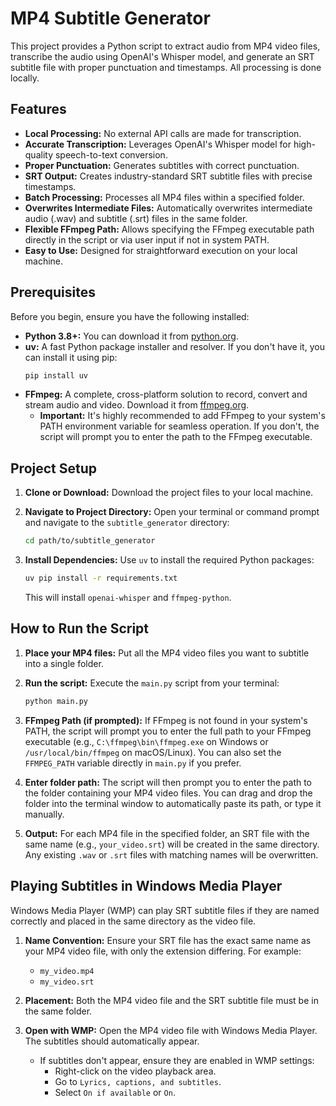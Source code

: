 # MP4 Subtitle Generator

This project provides a Python script to extract audio from MP4 video files, transcribe the audio using OpenAI's Whisper model, and generate an SRT subtitle file with proper punctuation and timestamps. All processing is done locally.

## Features

*   **Local Processing:** No external API calls are made for transcription.
*   **Accurate Transcription:** Leverages OpenAI's Whisper model for high-quality speech-to-text conversion.
*   **Proper Punctuation:** Generates subtitles with correct punctuation.
*   **SRT Output:** Creates industry-standard SRT subtitle files with precise timestamps.
*   **Batch Processing:** Processes all MP4 files within a specified folder.
*   **Overwrites Intermediate Files:** Automatically overwrites intermediate audio (.wav) and subtitle (.srt) files in the same folder.
*   **Flexible FFmpeg Path:** Allows specifying the FFmpeg executable path directly in the script or via user input if not in system PATH.
*   **Easy to Use:** Designed for straightforward execution on your local machine.

## Prerequisites

Before you begin, ensure you have the following installed:

*   **Python 3.8+:** You can download it from [python.org](https://www.python.org/downloads/).
*   **uv:** A fast Python package installer and resolver. If you don't have it, you can install it using pip:
    ```bash
    pip install uv
    ```
*   **FFmpeg:** A complete, cross-platform solution to record, convert and stream audio and video. Download it from [ffmpeg.org](https://ffmpeg.org/download.html).
    *   **Important:** It's highly recommended to add FFmpeg to your system's PATH environment variable for seamless operation. If you don't, the script will prompt you to enter the path to the FFmpeg executable.

## Project Setup

1.  **Clone or Download:** Download the project files to your local machine.

2.  **Navigate to Project Directory:** Open your terminal or command prompt and navigate to the `subtitle_generator` directory:

    ```bash
    cd path/to/subtitle_generator
    ```

3.  **Install Dependencies:** Use `uv` to install the required Python packages:

    ```bash
    uv pip install -r requirements.txt
    ```

    This will install `openai-whisper` and `ffmpeg-python`.

## How to Run the Script

1.  **Place your MP4 files:** Put all the MP4 video files you want to subtitle into a single folder.

2.  **Run the script:** Execute the `main.py` script from your terminal:

    ```bash
    python main.py
    ```

3.  **FFmpeg Path (if prompted):** If FFmpeg is not found in your system's PATH, the script will prompt you to enter the full path to your FFmpeg executable (e.g., `C:\ffmpeg\bin\ffmpeg.exe` on Windows or `/usr/local/bin/ffmpeg` on macOS/Linux). You can also set the `FFMPEG_PATH` variable directly in `main.py` if you prefer.

4.  **Enter folder path:** The script will then prompt you to enter the path to the folder containing your MP4 video files. You can drag and drop the folder into the terminal window to automatically paste its path, or type it manually.

5.  **Output:** For each MP4 file in the specified folder, an SRT file with the same name (e.g., `your_video.srt`) will be created in the same directory. Any existing `.wav` or `.srt` files with matching names will be overwritten.

## Playing Subtitles in Windows Media Player

Windows Media Player (WMP) can play SRT subtitle files if they are named correctly and placed in the same directory as the video file.

1.  **Name Convention:** Ensure your SRT file has the exact same name as your MP4 video file, with only the extension differing. For example:
    *   `my_video.mp4`
    *   `my_video.srt`

2.  **Placement:** Both the MP4 video file and the SRT subtitle file must be in the same folder.

3.  **Open with WMP:** Open the MP4 video file with Windows Media Player. The subtitles should automatically appear.

    *   If subtitles don't appear, ensure they are enabled in WMP settings:
        *   Right-click on the video playback area.
        *   Go to `Lyrics, captions, and subtitles`.
        *   Select `On if available` or `On`.


